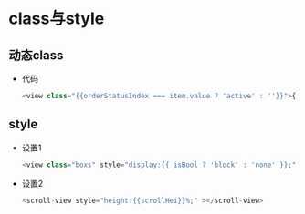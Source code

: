 # class与style

## 动态class

  - 代码

    ```js
    <view class="{{orderStatusIndex === item.value ? 'active' : ''}}">{{ item.key }}</view>
    ```

## style

  - 设置1

    ```js
    <view class="boxs" style="display:{{ isBool ? 'block' : 'none' }};"></view>
    ```

  - 设置2

    ```js
    <scroll-view style="height:{{scrollHei}}%;" ></scroll-view>
    ```
